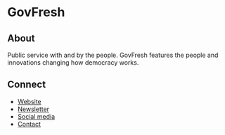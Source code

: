 # GovFresh

## About

Public service with and by the people. GovFresh features the people and innovations changing how democracy works.

## Connect

* [Website](https://govfresh.com)
* [Newsletter](https://govfresh.com/subscribe/)
* [Social media](https://govfresh.com/connect/)
* [Contact](https://govfresh.com/contact/)

